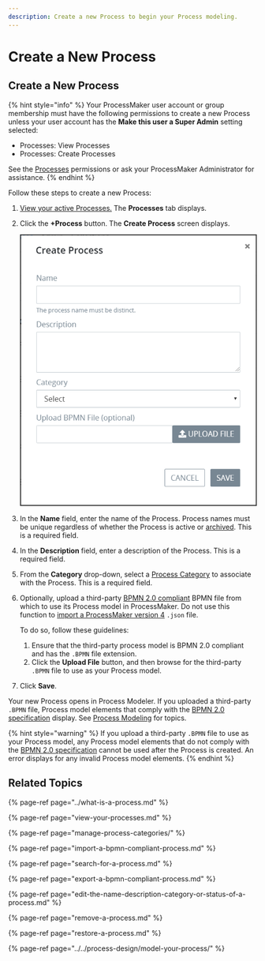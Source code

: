```yaml
---
description: Create a new Process to begin your Process modeling.
---
```


# Create a New Process

## Create a New Process

{% hint style="info" %}
Your ProcessMaker user account or group membership must have the following permissions to create a new Process unless your user account has the **Make this user a Super Admin** setting selected:

* Processes: View Processes
* Processes: Create Processes

See the [Processes](../../../processmaker-administration/permission-descriptions-for-users-and-groups.md#processes) permissions or ask your ProcessMaker Administrator for assistance.
{% endhint %}

Follow these steps to create a new Process:

1. [View your active Processes.](./#view-your-processes) The **Processes** tab displays.
2. Click the **+Process** button. The **Create Process** screen displays.  

   ![](../../../.gitbook/assets/add-a-process-screen-processes.png)

3. In the **Name** field, enter the name of the Process. Process names must be unique regardless of whether the Process is active or [archived](remove-a-process.md). This is a required field.
4. In the **Description** field, enter a description of the Process. This is a required field.
5. From the **Category** drop-down, select a [Process Category](manage-process-categories/what-is-a-process-category.md) to associate with the Process. This is a required field.
6. Optionally, upload a third-party [BPMN 2.0 compliant](https://www.omg.org/spec/BPMN/2.0/About-BPMN/) BPMN file from which to use its Process model in ProcessMaker. Do not use this function to [import a ProcessMaker version 4](import-a-bpmn-compliant-process.md) `.json` file.

   To do so, follow these guidelines:

   1. Ensure that the third-party process model is BPMN 2.0 compliant and has the `.BPMN` file extension.
   2. Click the **Upload File** button, and then browse for the third-party `.BPMN` file to use as your Process model.

7. Click **Save**.

Your new Process opens in Process Modeler. If you uploaded a third-party `.BPMN` file, Process model elements that comply with the [BPMN 2.0 specification](https://www.omg.org/spec/BPMN/2.0/About-BPMN/) display. See [Process Modeling](../../process-design/) for topics.

{% hint style="warning" %}
If you upload a third-party `.BPMN` file to use as your Process model, any Process model elements that do not comply with the [BPMN 2.0 specification](https://www.omg.org/spec/BPMN/2.0/About-BPMN/) cannot be used after the Process is created. An error displays for any invalid Process model elements.
{% endhint %}

## Related Topics

{% page-ref page="../what-is-a-process.md" %}

{% page-ref page="view-your-processes.md" %}

{% page-ref page="manage-process-categories/" %}

{% page-ref page="import-a-bpmn-compliant-process.md" %}

{% page-ref page="search-for-a-process.md" %}

{% page-ref page="export-a-bpmn-compliant-process.md" %}

{% page-ref page="edit-the-name-description-category-or-status-of-a-process.md" %}

{% page-ref page="remove-a-process.md" %}

{% page-ref page="restore-a-process.md" %}

{% page-ref page="../../process-design/model-your-process/" %}



